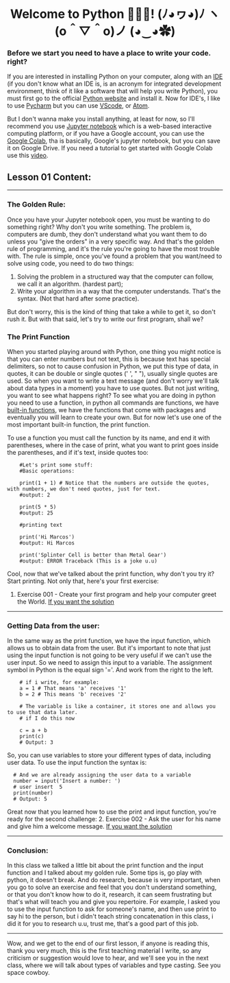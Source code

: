 <div align="center">
  
# Welcome to Python 🐍🐍🐍! (ﾉ◕ヮ◕)ﾉ ヽ(o＾▽＾o)ノ (◕‿◕✿)

</div>

### Before we start you need to have a place to write your code. right?

If you are interested in installing Python on your computer, along with an [IDE](https://en.wikipedia.org/wiki/Integrated_development_environment) (if you don't know what an IDE is, is an acronym  for integrated development environment, think of it like a software that will help you write Python), you must first go to the official [Python website](https://www.python.org/downloads/) and install it. Now for IDE's, I like to use [Pycharm](https://www.jetbrains.com/pycharm/) but you can use [VScode](https://code.visualstudio.com/download), or [Atom](https://atom.io/).

But I don't wanna make you install anything, at least for now, so I'll recommend you use [Jupyter notebook](https://jupyter.org/) which is a web-based interactive computing platform, or if you have a Google account, you can use the [Google Colab](https://colab.research.google.com/), tha is basically, Google's jupyter notebook, but you can save it on Google Drive. If you need a tutorial to get started with Google Colab use this [video](https://www.youtube.com/watch?v=RLYoEyIHL6A).

## Lesson 01 Content:

---

### The Golden Rule:

Once you have your Jupyter notebook open, you must be wanting to do something right? Why don't you write something. The problem is, computers are dumb, they don't understand what you want them to do unless you "give the orders" in a very specific way. And that's the golden rule of programming, and it's the rule you're going to have the most trouble with. The rule is simple, once you've found a problem that you want/need to solve using code, you need to do two things:
1. Solving the problem in a structured way that the computer can follow, we call it an algorithm. (hardest part);
2. Write your algorithm in a way that the computer understands. That's the syntax. (Not that hard after some practice).

But don't worry, this is the kind of thing that take a while to get it, so don't rush it. But with that said, let's try to write our first program, shall we?

### The Print Function

When you started playing around with Python, one thing you might notice is that you can enter numbers but not text, this is because text has special delimiters, so not to cause confusion in Python, we put this type of data, in quotes, it can be double or single quotes (' ', " "), usually single quotes are used. So when you want to write a text message (and don't worry we'll talk about data types in a moment) you have to use quotes. But not just writing, you want to see what happens right? To see what you are doing in python you need to use a function, in python all commands are functions, we have [built-in functions](https://docs.python.org/3/library/functions.html), we have the functions that come with packages and eventually you will learn to create your own. But for now let's use one of the most important built-in function, the print function.

To use a function you must call the function by its name, and end it with parentheses, where in the case of print, what you want to print goes inside the parentheses, and if it's text, inside quotes too:

        #Let's print some stuff:
        #Basic operations: 
        
        print(1 + 1) # Notice that the numbers are outside the quotes, with numbers, we don't need quotes, just for text.
        #output: 2
        
        print(5 * 5) 
        #output: 25
        
        #printing text
        
        print('Hi Marcos')
        #output: Hi Marcos
        
        print('Splinter Cell is better than Metal Gear')
        #output: ERROR Traceback (This is a joke u.u)

    
Cool, now that we've talked about the print function, why don't you try it? Start printing. Not only that, here's your first exercise:
1. Exercise 001 - Create your first program and help your computer greet the World. [If you want the solution](https://github.com/marcoshsq/Python_Crash_Course/blob/main/01_Python_Crash_Course/01_Fundamentals/01_Intro/ex001.py)

---

### Getting Data from the user:

In the same way as the print function, we have the input function, which allows us to obtain data from the user. But it's important to note that just using the input function is not going to be very useful if we can't use the user input. So we need to assign this input to a variable. The assignment symbol in Python is the equal sign '='. And work from the right to the left.

        # if i write, for example:
        a = 1 # That means 'a' receives '1'
        b = 2 # This means 'b' receives '2'
         
        # The variable is like a container, it stores one and allows you to use that data later.
        # if I do this now
        
        c = a + b
        print(c)
        # Output: 3

So, you can use variables to store your different types of data, including user data. To use the input function the syntax is:

      # And we are already assigning the user data to a variable
      number = input('Insert a number: ')
      # user insert  5
      print(number)
      # Output: 5 
      
Great now that you learned how to use the print and input function, you're ready for the second challenge:
2. Exercise 002 - Ask the user for his name and give him a welcome message. [If you want the solution](https://github.com/marcoshsq/Python_Crash_Course/blob/main/01_Python_Crash_Course/01_Fundamentals/01_Intro/ex002.py)

---
      
### Conclusion:

In this class we talked a little bit about the print function and the input function and I talked about my golden rule. Some tips is, go play with python, it doesn't break. And do research, because is very important, when you go to solve an exercise and feel that you don't understand something, or that you don't know how to do it, research, it can seem frustrating but that's what will teach you and give you repertoire. For example, I asked you to use the input function to ask for someone's name, and then use print to say hi to the person, but i didn't teach string concatenation in this class, i did it for you to research u.u, trust me, that's a good part of this job.

---

Wow, and we get to the end of our first lesson, if anyone is reading this, thank you very much, this is the first teaching material I write, so any criticism or suggestion would love to hear, and we'll see you in the next class, where we will talk about types of variables and type casting. See you space cowboy.
